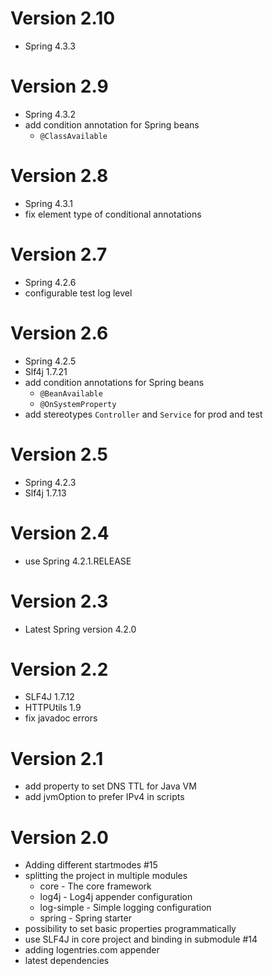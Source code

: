 # Version 2.10
* Spring 4.3.3

# Version 2.9
* Spring 4.3.2
* add condition annotation for Spring beans
    * `@ClassAvailable`

# Version 2.8
* Spring 4.3.1
* fix element type of conditional annotations

# Version 2.7
* Spring 4.2.6
* configurable test log level

# Version 2.6
* Spring 4.2.5
* Slf4j 1.7.21
* add condition annotations for Spring beans
    * `@BeanAvailable`
    * `@OnSystemProperty`
* add stereotypes `Controller` and `Service` for prod and test

# Version 2.5
* Spring 4.2.3
* Slf4j 1.7.13

# Version 2.4
* use Spring 4.2.1.RELEASE

# Version 2.3
* Latest Spring version 4.2.0

# Version 2.2
* SLF4J 1.7.12
* HTTPUtils 1.9
* fix javadoc errors

# Version 2.1
* add property to set DNS TTL for Java VM
* add jvmOption to prefer IPv4 in scripts

# Version 2.0
* Adding different startmodes #15
* splitting the project in multiple modules
    * core - The core framework
    * log4j - Log4j appender configuration
    * log-simple - Simple logging configuration
    * spring - Spring starter
* possibility to set basic properties programmatically
* use SLF4J in core project and binding in submodule #14
* adding logentries.com appender
* latest dependencies